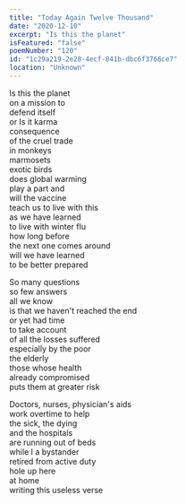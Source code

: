 ```yaml
---
title: "Today Again Twelve Thousand"
date: "2020-12-10"
excerpt: "Is this the planet"
isFeatured: "false"
poemNumber: "120"
id: "1c29a219-2e28-4ecf-841b-dbc6f3766ce7"
location: "Unknown"
---
```


Is this the planet  
on a mission to  
defend itself  
or Is it karma  
consequence  
of the cruel trade  
in monkeys  
marmosets  
exotic birds  
does global warming  
play a part and  
will the vaccine  
teach us to live with this  
as we have learned  
to live with winter flu  
how long before  
the next one comes around  
will we have learned  
to be better prepared

So many questions  
so few answers  
all we know  
is that we haven't reached the end  
or yet had time  
to take account  
of all the losses suffered  
especially by the poor  
the elderly  
those whose health  
already compromised  
puts them at greater risk

Doctors, nurses, physician's aids  
work overtime to help  
the sick, the dying  
and the hospitals  
are running out of beds  
while I a bystander  
retired from active duty  
hole up here  
at home  
writing this useless verse
